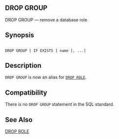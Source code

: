 ## DROP GROUP

DROP GROUP — remove a database role

## Synopsis

```

DROP GROUP [ IF EXISTS ] name [, ...]
```

## Description

`DROP GROUP` is now an alias for [`DROP ROLE`](sql-droprole "DROP ROLE").

## Compatibility

There is no `DROP GROUP` statement in the SQL standard.

## See Also

[DROP ROLE](sql-droprole "DROP ROLE")